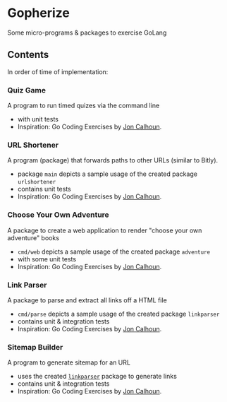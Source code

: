 # Gopherize

Some micro-programs & packages to exercise GoLang

## Contents 
In order of time of implementation:

### Quiz Game
A program to run timed quizes via the command line 
- with unit tests
- Inspiration: Go Coding Exercises by [Jon Calhoun](https://courses.calhoun.io/courses/cor_gophercises).

### URL Shortener
A program (package) that forwards paths to other URLs (similar to Bitly).
- package `main` depicts a sample usage of the created package `urlshortener`
- contains unit tests
- Inspiration: Go Coding Exercises by [Jon Calhoun](https://courses.calhoun.io/courses/cor_gophercises).

### Choose Your Own Adventure
A package to create a web application to render "choose your own adventure" books 
- `cmd/web` depicts a sample usage of the created package `adventure`
- with some unit tests
- Inspiration: Go Coding Exercises by [Jon Calhoun](https://courses.calhoun.io/courses/cor_gophercises).

### Link Parser
A package to parse and extract all links off a HTML file 
- `cmd/parse` depicts a sample usage of the created package `linkparser`
- contains unit & integration tests
- Inspiration: Go Coding Exercises by [Jon Calhoun](https://courses.calhoun.io/courses/cor_gophercises).

### Sitemap Builder
A program to generate sitemap for an URL 
- uses the created [`linkparser`](#link-parser) package to generate links
- contains unit & integration tests
- Inspiration: Go Coding Exercises by [Jon Calhoun](https://courses.calhoun.io/courses/cor_gophercises).
